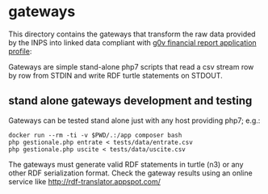# gateways

This directory contains the gateways that transform the raw data provided by the INPS 
into linked data compliant with [g0v financial report application profile](https://github.com/g0v-it/fr-ap):

Gateways are simple stand-alone php7 scripts that read a csv stream row by row from STDIN and 
write RDF turtle statements on STDOUT. 


## stand alone gateways development and testing


Gateways can be tested stand alone just with any host providing php7; e.g.:

```
docker run --rm -ti -v $PWD/.:/app composer bash
php gestionale.php entrate < tests/data/entrate.csv
php gestionale.php uscite < tests/data/uscite.csv
```

The gateways must generate valid RDF statements in turtle (n3) or any other RDF serialization format. Check the gateway results using an online service like http://rdf-translator.appspot.com/
 
